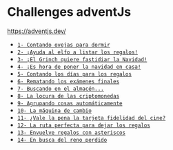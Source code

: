 
# Challenges adventJs 

<a href="https://adventjs.dev/" target="_blank">
    https://adventjs.dev/
</a>

- [`1- Contando ovejas para dormir`](docs/contandoOvejas.md)
- [`2- ¡Ayuda al elfo a listar los regalos!`](docs/ayudaAlElfo.md)
- [`3- ¡El Grinch quiere fastidiar la Navidad!`](docs/arreglarElLio.md)
- [`4- ¡Es hora de poner la navidad en casa!`](docs/arbolDeNavidad.md)
- [`5- Contando los días para los regalos`](docs/diasParaNavidad.md)
- [`6- Rematando los exámenes finales`](docs/sumarParejas.md)
- [`7- Buscando en el almacén...`](docs/buscandoAlmacen.md)
- [`8- La locura de las criptomonedas`](docs/locuraCriptomonedas.md)
- [`9- Agrupando cosas automáticamente`](docs/agrupandoCosas.md)
- [`10- La máquina de cambio`](docs/maquinaDeCambio.md)
- [`11- ¿Vale la pena la tarjeta fidelidad del cine?`](docs/tarjetaCine.md)
- [`12- La ruta perfecta para dejar los regalos`](docs/rutaPerfectaRegalos.md)
- [`13- Envuelve regalos con asteriscos`](docs/envuelveRegalos.md)
- [`14- En busca del reno perdido`](docs/renoPerdido.md)